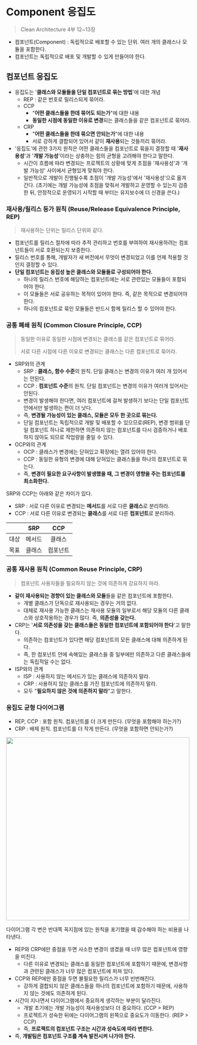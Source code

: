 # Component 응집도

> Clean Architecture 4부 12~13장

- 컴포넌트(Component) : 독립적으로 배포할 수 있는 단위. 여러 개의 클래스나 모듈을 포함한다.
- 컴포넌트는 독립적으로 배포 및 개발할 수 있게 만들어야 한다.

## 컴포넌트 응집도

- 응집도는 '**클래스와 모듈들을 단일 컴포넌트로 묶는 방법**'에 대한 개념
    - REP : 같은 번호로 릴리스되게 묶어라.
    - CCP
        - "**어떤 클래스들을 한데 묶어도 되는가**"에 대한 내용
        - **동일한 시점에 동일한 이유로 변경**되는 클래스들을 같은 컴포넌트로 묶어라.
    - CRP
        - "**어떤 클래스들을 한데 묶으면 안되는가**"에 대한 내용
        - 서로 강하게 결합되어 있어서 같이 **재사용**되는 것들끼리 묶어라.
- '응집도'에 관한 3가지 원칙은 어떤 클래스들을 컴포넌트로 묶을지 결정할 때 '**재사용성**'과 '**개발 가능성**'이라는 상충하는 힘의 균형을 고려해야 한다고 말한다.
  - 시간이 흐름에 따라 변경되는 프로젝트의 상황에 맞게 초점을 '재사용성'과 '개발 가능성' 사이에서 균형있게 맞춰야 한다.
  - 일반적으로 개발이 진행될수록 초점이 '개발 가능성'에서 '재사용성'으로 옮겨간다.
  (초기에는 개발 가능성에 초점을 맞춰서 개발하고 운영할 수 있는지 검증한 뒤, 안정적으로 운영되기 시작할 때 부터는 유지보수에 더 신경을 쓴다.)

### 재사용/릴리스 등가 원칙 (Reuse/Release Equivalence Principle, REP)

> 재사용하는 단위는 릴리스 단위와 같다.

- 컴포넌트를 릴리스 절차에 따라 추적 관리하고 번호를 부여하여 재사용하려는 컴포넌트들이 서로 호환되는지 보증한다.
- 릴리스 번호를 통해, 개발자가 새 버전에서 무엇이 변경되었고 이를 언제 적용할 것인지 결정할 수 있다.
- **단일 컴포넌트는 응집성 높은 클래스와 모듈들로 구성되어야 한다.**
  - 하나의 릴리스 번호에 해당하는 컴포넌트에는 서로 관련있는 모듈들이 포함되어야 한다.
  - 이 모듈들은 서로 공유하는 목적이 있어야 한다. 즉, 같은 목적으로 변경되어야 한다.
  - 하나의 컴포넌트로 묶인 모듈들은 반드시 함께 릴리스 할 수 있어야 한다.

### 공통 폐쇄 원칙 (Common Closure Principle, CCP)

> 동일한 이유로 동일한 시점에 변경되는 클래스를 같은 컴포넌트로 묶어라.
> 
> 서로 다른 시점에 다른 이유로 변경되는 클래스는 다른 컴포넌트로 묶어라.

- SRP와의 관계
  - SRP : **클래스, 함수 수준**의 원칙. 단일 클래스는 변경의 이유가 여러 개 있어서는 안된다.
  - CCP : **컴포넌트 수준**의 원칙. 단일 컴포넌트는 변경의 이유가 여러개 있어서는 안된다.
  - 변경이 발생해야 한다면, 여러 컴포넌트에 걸쳐 발생하기 보다는 단일 컴포넌트 안에서만 발생하는 편이 더 낫다.
  - 즉, **변경될 가능성이 있는 클래스, 모듈은 모두 한 곳으로 묶는다.**
  - 단일 컴포넌트는 독립적으로 개발 및 배포할 수 있으므로(REP), 변경 범위를 단일 컴포넌트 하나로 제한하면 의존하지 않는 컴포넌트를 다시 검증하거나 배포하지 않아도 되므로 작업량을 줄일 수 있다.
- OCP와의 관계
  - OCP : 클래스가 변경에는 닫혀있고 확장에는 열려 있어야 한다.
  - CCP : 동일한 유형의 변경에 대해 닫혀있는 클래스들을 하나의 컴포넌트로 묶는다.
  - 즉, **변경이 필요한 요구사항이 발생했을 때, 그 변경이 영향을 주는 컴포넌트를 최소화한다.**

SRP와 CCP는 아래와 같은 차이가 있다.

- SRP : 서로 다른 이유로 변경되는 **메서드**를 서로 다른 **클래스**로 분리하라.
- CCP : 서로 다른 이유로 변경되는 **클래스**를 서로 다른 **컴포넌트**로 분리하라.

|       |  SRP  |  CCP  |
| :---: | :---: | :---: |
|  대상  | 메서드 | 클래스 |
|  목표  | 클래스 | 컴포넌트 |

### 공통 재사용 원칙 (Common Reuse Principle, CRP)

> 컴포넌트 사용자들을 필요하지 않는 것에 의존하게 강요하지 마라.

- **같이 재사용되는 경향이 있는 클래스와 모듈**들을 같은 컴포넌트에 포함한다.
  - 개별 클래스가 단독으로 재사용되는 경우는 거의 없다. 
  - 대체로 재사용 가능한 클래스는 재사용 모듈의 일부로서 해당 모듈의 다른 클래스와 상호작용하는 경우가 많다. 즉, **의존성을 갖는다.**
- CRP는 '**서로 의존성을 갖는 클래스들은 동일한 컴포넌트에 포함되어야 한다**'고 말한다.
  - 의존하는 컴포넌트가 있다면 해당 컴포넌트의 모든 클래스에 대해 의존하게 된다.
  - 즉, 한 컴포넌트 안에 속해있는 클래스들 중 일부에만 의존하고 다른 클래스들에는 독립적일 수는 없다.
- ISP와의 관계
  - ISP : 사용하지 않는 메서드가 있는 클래스에 의존하지 말라.
  - CRP : 사용하지 않는 클래스를 가진 컴포넌트에 의존하지 말라.
  - 모두 "**필요하지 않은 것에 의존하지 말라**"고 말한다.

### 응집도 균형 다이어그램

- REP, CCP : 포함 원칙. 컴포넌트를 더 크게 만든다. (무엇을 포함해야 하는가?)
- CRP : 배제 원칙. 컴포넌트를 더 작게 만든다. (무엇을 포함하면 안되는가?)

<p><img src="img/component-cohesion-diagram.png" width="500"></p>

다이어그램 각 변은 반대쪽 꼭지점에 있는 원칙을 포기했을 때 감수해야 하는 비용을 나타낸다.

- REP와 CRP에만 중점을 두면 사소한 변경이 생겼을 때 너무 많은 컴포넌트에 영향을 미친다.
  - 다른 이유로 변경되는 클래스를 동일한 컴포넌트에 포함하기 때문에, 변경사항과 관련된 클래스가 너무 많은 컴포넌트에 퍼져 있다.
- CCP와 REP에만 중점을 두면 불필요한 릴리스가 너무 빈번해진다.
  - 강하게 결합되지 않은 클래스들을 하나의 컴포넌트에 포함하기 때문에, 사용하지 않는 것에도 의존하게 된다.
- 시간이 지나면서 다이어그램에서 중요하게 생각하는 부분이 달라진다.
  - 개발 초기에는 개발 가능성이 재사용성보다 더 중요하다. (CCP > REP)
  - 프로젝트가 성숙한 뒤에는 다이어그램의 왼쪽으로 중요도가 이동한다. (REP > CCP)
  - 즉, **프로젝트의 컴포넌트 구조는 시간과 성숙도에 따라 변한다.**
- 즉, **개발팀은 컴포넌트 구조를 계속 발전시켜 나가야 한다.**